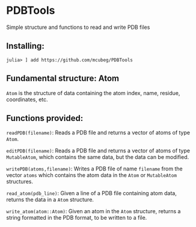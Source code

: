 # PDBTools
Simple structure and functions to read and write PDB files

## Installing:

```
julia> ] add https://github.com/mcubeg/PDBTools
```

## Fundamental structure: Atom

`Atom` is the structure of data containing the atom index, name,
residue, coordinates, etc.

## Functions provided:

`readPDB(filename)`: Reads a PDB file and returns a vector of atoms of
type `Atom`.

`editPDB(filename)`: Reads a PDB file and returns a vector of atoms
of type `MutableAtom`, which contains the same data, but the data can be
modified.

`writePDB(atoms,filename)`: Writes a PDB file of name `filename` from the vector
`atoms` which contains the atom data in the `Atom` or `MutableAtom` structures.

`read_atom(pdb_line)`: Given a line of a PDB file containing atom data,
returns the data in a `Atom` structure.

`write_atom(atom::Atom)`: Given an atom in the `Atom` structure, returns
a string formatted in the PDB format, to be written to a file. 




